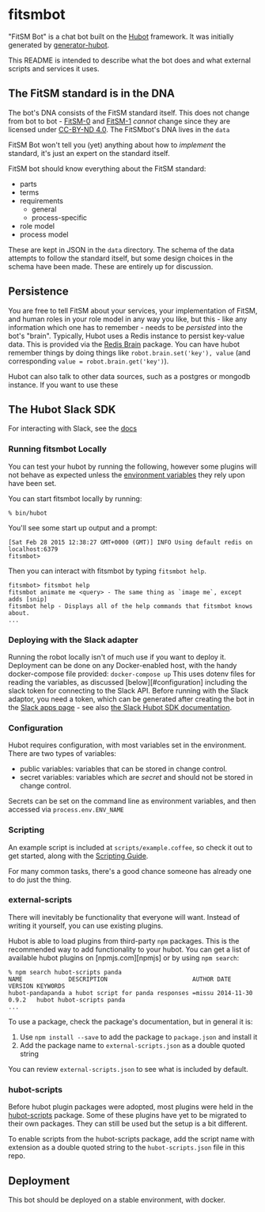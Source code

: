 # fitsmbot

"FitSM Bot" is a chat bot built on the [Hubot](https://hubot.github.com/) framework. It was
initially generated by [generator-hubot](https://github.com/hubotio/generator-hubot).

This README is intended to describe what the bot does and what external scripts and services it uses.

## The FitSM standard is in the DNA

The bot's DNA consists of the FitSM standard itself. This does not change from bot to bot - [FitSM-0](http://fitsm.itemo.org/wp-content/uploads/sites/3/2018/05/FitSM-0_Overview_and_vocabulary.pdf) and [FitSM-1](http://fitsm.itemo.org/wp-content/uploads/sites/3/2018/05/FitSM-1_Requirements.pdf) _cannot_ change since they are licensed under [CC-BY-ND 4.0](https://creativecommons.org/licenses/by-nd/2.0/). The FitSMbot's DNA lives in the `data`

FitSM Bot won't tell you (yet) anything about how to _implement_ the standard, it's just an expert on the standard itself.

FitSM bot should know everything about the FitSM standard:

- parts
- terms
- requirements
  - general
  - process-specific
- role model
- process model

These are kept in JSON in the `data` directory. The schema of the data attempts to follow the standard itself, but some design choices in the schema have been made.
These are entirely up for discussion.

## Persistence

You are free to tell FitSM about your services, your implementation of FitSM, and human roles in your role model in any way you like, but this - like any information which one has to remember - needs to be _persisted_ into the bot's "brain".
Typically, Hubot uses a Redis instance to persist key-value data.
This is provided via the [Redis Brain](https://www.npmjs.com/package/hubot-redis-brain) package.
You can have hubot remember things by doing things like `robot.brain.set('key'), value` (and corresponding `value = robot.brain.get('key')`).

Hubot can also talk to other data sources, such as a postgres or mongodb instance. If you want to use these

## The Hubot Slack SDK

For interacting with Slack, see the [docs](https://slackapi.github.io/hubot-slack/)

### Running fitsmbot Locally

You can test your hubot by running the following, however some plugins will not
behave as expected unless the [environment variables](#configuration) they rely
upon have been set.

You can start fitsmbot locally by running:

    % bin/hubot

You'll see some start up output and a prompt:

    [Sat Feb 28 2015 12:38:27 GMT+0000 (GMT)] INFO Using default redis on localhost:6379
    fitsmbot>

Then you can interact with fitsmbot by typing `fitsmbot help`.

    fitsmbot> fitsmbot help
    fitsmbot animate me <query> - The same thing as `image me`, except adds [snip]
    fitsmbot help - Displays all of the help commands that fitsmbot knows about.
    ...

### Deploying with the Slack adapter

Running the robot locally isn't of much use if you want to deploy it.
Deployment can be done on any Docker-enabled host, with the handy docker-compose file provided: `docker-compose up`
This uses dotenv files for reading the variables, as discussed [below][#configuration] including the slack token for connecting to the Slack API.
Before running with the Slack adaptor, you need a token, which can be generated after creating the bot in the [Slack apps page](https://api.slack.com/apps) - see also [the Slack Hubot SDK documentation](https://slackapi.github.io/hubot-slack/#getting-a-slack-token).

### Configuration

Hubot requires configuration, with most variables set in the environment.
There are two types of variables:

- public variables: variables that can be stored in change control.
- secret variables: variables which are _secret_ and should not be stored in change control.

Secrets can be set on the command line as environment variables, and then accessed via `process.env.ENV_NAME`

### Scripting

An example script is included at `scripts/example.coffee`, so check it out to
get started, along with the [Scripting Guide][scripting-docs].

For many common tasks, there's a good chance someone has already one to do just
the thing.

[scripting-docs]: https://github.com/github/hubot/blob/master/docs/scripting.md

### external-scripts

There will inevitably be functionality that everyone will want. Instead of
writing it yourself, you can use existing plugins.

Hubot is able to load plugins from third-party `npm` packages. This is the
recommended way to add functionality to your hubot. You can get a list of
available hubot plugins on [npmjs.com][npmjs] or by using `npm search`:

    % npm search hubot-scripts panda
    NAME             DESCRIPTION                        AUTHOR DATE       VERSION KEYWORDS
    hubot-pandapanda a hubot script for panda responses =missu 2014-11-30 0.9.2   hubot hubot-scripts panda
    ...

To use a package, check the package's documentation, but in general it is:

1. Use `npm install --save` to add the package to `package.json` and install it
2. Add the package name to `external-scripts.json` as a double quoted string

You can review `external-scripts.json` to see what is included by default.

### hubot-scripts

Before hubot plugin packages were adopted, most plugins were held in the
[hubot-scripts][hubot-scripts] package. Some of these plugins have yet to be
migrated to their own packages. They can still be used but the setup is a bit
different.

To enable scripts from the hubot-scripts package, add the script name with
extension as a double quoted string to the `hubot-scripts.json` file in this
repo.

[hubot-scripts]: https://github.com/github/hubot-scripts

## Deployment

This bot should be deployed on a stable environment, with docker.
